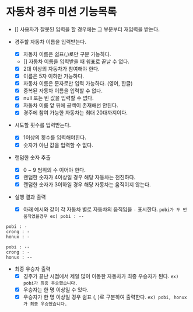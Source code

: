 # 자동차 경주 미션 기능목록

- [] 사용자가 잘못된 입력을 할 경우에는 그 부분부터 재입력을 받는다.

- 경주할 자동차 이름을 입력받는다.
    - [x] 자동차 이름은 쉼표(,)로만 구분 가능하다.
    - [] 자동차 이름을 입력받을 때 쉼표로 끝날 수 없다.
    - [x] 2대 이상의 자동차가 참여해야 한다.
    - [x] 이름은 5자 이하만 가능하다.
    - [x] 자동차 이름은 문자로만 입력 가능하다. (영어, 한글)
    - [x] 중복된 자동차 이름을 입력할 수 없다.
    - [x] null 또는 빈 값을 입력할 수 없다.
    - [x] 자동차 이름 앞 뒤에 공백이 존재해선 안된다.
    - [x] 경주에 참여 가능한 자동차는 최대 20대까지이다.

- 시도할 횟수를 입력받는다.
    - [x] 1이상의 횟수를 입력해야한다.
    - [x] 숫자가 아닌 값을 입력할 수 없다.

- 랜덤한 숫자 추출
    - [x] 0 ~ 9 범위의 수 이어야 한다.
    - [x] 랜덤한 숫자가 4이상일 경우 해당 자동차는 전진하다.
    - [x] 랜덤한 숫자가 3이하일 경우 해당 자동차는 움직이지 않는다.

- 실행 결과 출력
    - [x] 아래 예시와 같이 각 자동차 별로 자동차의 움직임을 `-` 표시한다. `pobi가 두 번 움직였을경우 ex) pobi : --`
```angular2html
pobi : -
crong : -
honux : -

pobi : --
crong : -
honux : --
```

- 최종 우승자 출력
    - [x] 경주가 끝난 시점에서 제일 많이 이동한 자동차가 최종 우승자가 된다. `ex) pobi가 최종 우승했습니다.`
    - [x] 우승자는 한 명 이상일 수 있다.
    - [x] 우승자가 한 명 이상일 경우 쉼표 (, )로 구분하여 출력한다. `ex) pobi, honux가 최종 우승했습니다.`